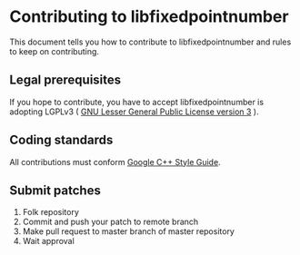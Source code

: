 # Contributing to libfixedpointnumber

This document tells you how to contribute to libfixedpointnumber
and rules to keep on contributing.

## Legal prerequisites

If you hope to contribute,
you have to accept libfixedpointnumber is adopting LGPLv3
( [GNU Lesser General Public License version 3](https://www.gnu.org/licenses/lgpl.html) ).

## Coding standards

All contributions must conform [Google C++ Style Guide](https://google.github.io/styleguide/cppguide.html).

## Submit patches

1. Folk repository
1. Commit and push your patch to remote branch
1. Make pull request to master branch of master repository
1. Wait approval
